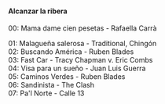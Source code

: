#### Alcanzar la ribera
00: Mama dame cien pesetas - Rafaella Carrà  

01: Malagueña salerosa - Traditional, Chingón  
02: Buscando América - Ruben Blades  
03: Fast Car - Tracy Chapman v. Eric Combs  
04: Visa para un sueño - Juan Luis Guerra  
05: Caminos Verdes - Ruben Blades  
06: Sandinista - The Clash  
07: Pa'l Norte - Calle 13  